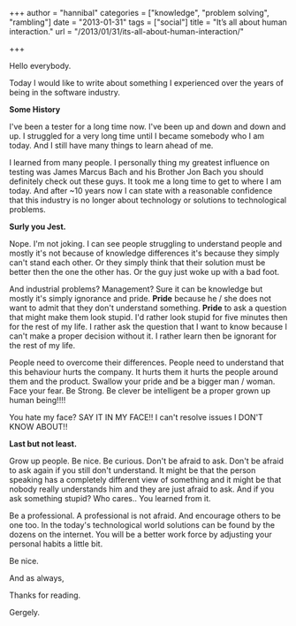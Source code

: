 +++
author = "hannibal"
categories = ["knowledge", "problem solving", "rambling"]
date = "2013-01-31"
tags = ["social"]
title = "It’s all about human interaction."
url = "/2013/01/31/its-all-about-human-interaction/"

+++

Hello everybody.

Today I would like to write about something I experienced over the years of being in the software industry.

**Some History**

I've been a tester for a long time now. I've been up and down and down and up. I struggled for a very long time until I became somebody who I am today. And I still have many things to learn ahead of me.

I learned from many people. I personally thing my greatest influence on testing was James Marcus Bach and his Brother Jon Bach you should definitely check out these guys. It took me a long time to get to where I am today. And after ~10 years now I can state with a reasonable confidence that this industry is no longer about technology or solutions to technological problems.

**Surly you Jest.**

Nope. I'm not joking. I can see people struggling to understand people and mostly it's not because of knowledge differences it's because they simply can't stand each other. Or they simply think that their solution must be better then the one the other has. Or the guy just woke up with a bad foot.

And industrial problems? Management? Sure it can be knowledge but mostly it's simply ignorance and pride. **Pride** because he / she does not want to admit that they don't understand something. **Pride** to ask a question that might make them look stupid. I'd rather look stupid for five minutes then for the rest of my life. I rather ask the question that I want to know because I can't make a proper decision without it. I rather learn then be ignorant for the rest of my life.

People need to overcome their differences. People need to understand that this behaviour hurts the company. It hurts them it hurts the people around them and the product. Swallow your pride and be a bigger man / woman. Face your fear. Be Strong. Be clever be intelligent be a proper grown up human being!!!!

You hate my face? SAY IT IN MY FACE!! I can't resolve issues I DON'T KNOW ABOUT!!

**Last but not least.**

Grow up people. Be nice. Be curious. Don't be afraid to ask. Don't be afraid to ask again if you still don't understand. It might be that the person speaking has a completely different view of something and it might be that nobody really understands him and they are just afraid to ask. And if you ask something stupid? Who cares.. You learned from it.

Be a professional. A professional is not afraid. And encourage others to be one too. In the today's technological world solutions can be found by the dozens on the internet. You will be a better work force by adjusting your personal habits a little bit.

Be nice.

And as always,

Thanks for reading.

Gergely.